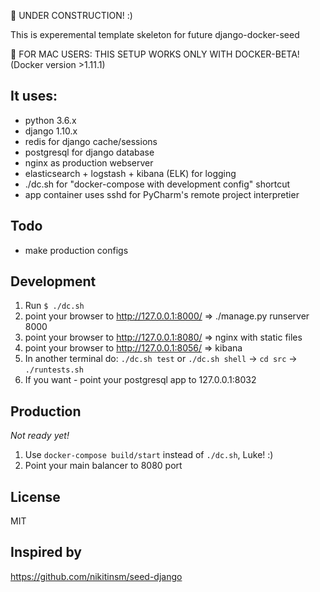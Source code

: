 &#x1F534; UNDER CONSTRUCTION! :)

This is experemental template skeleton for future django-docker-seed

&#x1F534; FOR MAC USERS: THIS SETUP WORKS ONLY WITH DOCKER-BETA! (Docker version >1.11.1)


It uses:
---------
- python 3.6.x
- django 1.10.x
- redis for django cache/sessions
- postgresql for django database
- nginx as production webserver
- elasticsearch + logstash + kibana (ELK) for logging
- ./dc.sh for "docker-compose with development config" shortcut
- app container uses sshd for PyCharm's remote project interpretier


Todo
------------
- make production configs


Development
------------
1. Run `$ ./dc.sh`
2. point your browser to http://127.0.0.1:8000/ => ./manage.py runserver 8000
3. point your browser to http://127.0.0.1:8080/ => nginx with static files
4. point your browser to http://127.0.0.1:8056/ => kibana
5. In another terminal do: `./dc.sh test` or `./dc.sh shell` -> `cd src` -> `./runtests.sh`
6. If you want - point your postgresql app to 127.0.0.1:8032

Production
------------

*Not ready yet!*

1. Use `docker-compose build/start` instead of `./dc.sh`, Luke! :)
2. Point your main balancer to 8080 port

License
-----------
MIT

Inspired by
------------
https://github.com/nikitinsm/seed-django
